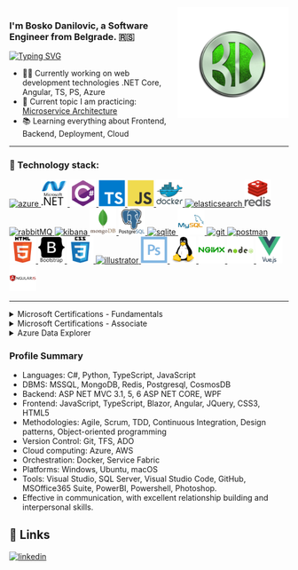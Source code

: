 <h1 align="center" style="display:none;"></h1>

<img align="right" alt="GIF" height="200px" src="https://github.com/BoskoD/BoskoD/blob/main/BD.png" />

### I'm Bosko Danilovic, a Software Engineer from Belgrade. 🇷🇸

[![Typing SVG](https://readme-typing-svg.demolab.com?font=Fira+Code&pause=1000&width=435&lines=Welcome+to+my+GitHub+profile)](https://git.io/typing-svg)

- 👨‍💻 Currently working on web development technologies .NET Core, Angular, TS, PS, Azure
- 🚧 Current topic I am practicing: [Microservice Architecture](https://github.com/BoskoD/AspNetMicroservices)  
- 📚 Learning everything about Frontend, Backend, Deployment, Cloud

---


<h3 align="left">🔭 Technology stack:</h3>
<p align="center"> 
  
<a href="https://azure.microsoft.com/en-in/" target="_blank"> <img src="https://www.vectorlogo.zone/logos/microsoft_azure/microsoft_azure-icon.svg" alt="azure" width="48" height="48"/> </a> 
<a href="https://dotnet.microsoft.com/" target="_blank"> <img src="https://raw.githubusercontent.com/devicons/devicon/master/icons/dot-net/dot-net-original-wordmark.svg" alt="dotnet" width="48" height="48"/> </a> 
<a href="https://www.w3schools.com/cs/" target="_blank"> <img src="https://raw.githubusercontent.com/devicons/devicon/master/icons/csharp/csharp-original.svg" alt="csharp" width="48" height="48"/> </a> 
<a href="https://www.typescriptlang.org/" target="_blank"> <img src="https://raw.githubusercontent.com/devicons/devicon/master/icons/typescript/typescript-original.svg" alt="typescript" width="48" height="48"/> </a> 
<a href="https://developer.mozilla.org/en-US/docs/Web/JavaScript" target="_blank"> <img src="https://raw.githubusercontent.com/devicons/devicon/master/icons/javascript/javascript-original.svg" alt="javascript" width="48" height="48"/> </a> 
<a href="https://www.docker.com/" target="_blank"> <img src="https://raw.githubusercontent.com/devicons/devicon/master/icons/docker/docker-original-wordmark.svg" alt="docker" width="48" height="48"/> </a> 
<a href="https://www.elastic.co" target="_blank"> <img src="https://www.vectorlogo.zone/logos/elastic/elastic-icon.svg" alt="elasticsearch" width="48" height="48"/> </a> 
<a href="https://redis.io" target="_blank"> <img src="https://raw.githubusercontent.com/devicons/devicon/master/icons/redis/redis-original-wordmark.svg" alt="redis" width="48" height="48"/> </a> 
<a href="https://www.rabbitmq.com" target="_blank"> <img src="https://www.vectorlogo.zone/logos/rabbitmq/rabbitmq-icon.svg" alt="rabbitMQ" width="48" height="48"/> </a> 
<a href="https://www.elastic.co/kibana" target="_blank"> <img src="https://www.vectorlogo.zone/logos/elasticco_kibana/elasticco_kibana-icon.svg" alt="kibana" width="48" height="48"/> </a> 
<a href="https://www.mongodb.com/" target="_blank"> <img src="https://raw.githubusercontent.com/devicons/devicon/master/icons/mongodb/mongodb-original-wordmark.svg" alt="mongodb" width="48" height="48"/> </a> 
<a href="https://www.postgresql.org" target="_blank"> <img src="https://raw.githubusercontent.com/devicons/devicon/master/icons/postgresql/postgresql-original-wordmark.svg" alt="postgresql" width="48" height="48"/> </a> 
<a href="https://www.sqlite.org/" target="_blank"> <img src="https://www.vectorlogo.zone/logos/sqlite/sqlite-icon.svg" alt="sqlite" width="48" height="48"/> </a> </a> 
<a href="https://www.mysql.com/" target="_blank"> <img src="https://raw.githubusercontent.com/devicons/devicon/master/icons/mysql/mysql-original-wordmark.svg" alt="mysql" width="48" height="48"/> </a> 
<a href="https://git-scm.com/" target="_blank"> <img src="https://www.vectorlogo.zone/logos/git-scm/git-scm-icon.svg" alt="git" width="48" height="48"/> </a> 
<a href="https://postman.com" target="_blank"> <img src="https://www.vectorlogo.zone/logos/getpostman/getpostman-icon.svg" alt="postman" width="48" height="48"/> </a> 
<a href="https://www.w3.org/html/" target="_blank"> <img src="https://raw.githubusercontent.com/devicons/devicon/master/icons/html5/html5-original-wordmark.svg" alt="html5" width="48" height="48"/> </a> 
<a href="https://getbootstrap.com" target="_blank"> <img src="https://raw.githubusercontent.com/devicons/devicon/master/icons/bootstrap/bootstrap-plain-wordmark.svg" alt="bootstrap" width="48" height="48"/> </a> 
<a href="https://www.w3schools.com/css/" target="_blank"> <img src="https://raw.githubusercontent.com/devicons/devicon/master/icons/css3/css3-original-wordmark.svg" alt="css3" width="48" height="48"/> </a> 
<a href="https://www.adobe.com/in/products/illustrator.html" target="_blank"> <img src="https://www.vectorlogo.zone/logos/adobe_illustrator/adobe_illustrator-icon.svg" alt="illustrator" width="48" height="48"/> </a> 
<a href="https://www.photoshop.com/en" target="_blank"> <img src="https://raw.githubusercontent.com/devicons/devicon/master/icons/photoshop/photoshop-line.svg" alt="photoshop" width="48" height="48"/> </a> 
<a href="https://www.linux.org/" target="_blank"> <img src="https://raw.githubusercontent.com/devicons/devicon/master/icons/linux/linux-original.svg" alt="linux" width="48" height="48"/> </a> </a> 
<a href="https://www.nginx.com" target="_blank"> <img src="https://raw.githubusercontent.com/devicons/devicon/master/icons/nginx/nginx-original.svg" alt="nginx" width="48" height="48"/> </a> 
<a href="https://nodejs.org" target="_blank"> <img src="https://raw.githubusercontent.com/devicons/devicon/master/icons/nodejs/nodejs-original-wordmark.svg" alt="nodejs" width="48" height="48"/> </a> 
<a href="https://vuejs.org/" target="_blank"> <img src="https://raw.githubusercontent.com/devicons/devicon/master/icons/vuejs/vuejs-original-wordmark.svg" alt="vuejs" width="48" height="48"/> </a> 
<a href="https://angular.io" target="_blank"> <img src="https://raw.githubusercontent.com/devicons/devicon/master/icons/angularjs/angularjs-original-wordmark.svg" alt="angularjs" width="48" height="48"/> </a> </p>

---

<details>
<summary>Microsoft Certifications - Fundamentals</summary>
<a target="_blank" href="https://www.credly.com/badges/6e96efe3-0aee-4034-ae02-a425961c29d1">
<img src="https://github.com/BoskoD/BoskoD/blob/main/azurefund.png" width="100"></a> 
  
 <a target="_blank" href="https://www.credly.com/badges/1c07470d-2074-41f2-9532-2db1128d23a1">
 <img src="https://github.com/BoskoD/BoskoD/blob/main/azuredatafund.png" width="100"></a>   
</details>

<details>
<summary>Microsoft Certifications - Associate</summary>
<a target="_blank" href="https://www.credly.com/badges/d74042a2-1bee-494c-9921-97e6cffb5983"><img  
src="https://github.com/BoskoD/BoskoD/blob/main/associatedev.png" width="100"></a> 
</details>

<details>
<summary>Azure Data Explorer</summary>
<a target="_blank" href="https://www.credly.com/badges/0c9d2339-b4b7-4fdd-9b8c-637d72d86a03">
<img src="https://github.com/BoskoD/BoskoD/blob/main/caseintro.png" width="100"></a>

<a target="_blank" href="https://www.credly.com/badges/262c8cfb-9ce4-40d4-9d43-3bea28d772b5">
<img src="https://github.com/BoskoD/BoskoD/blob/main/case1.png" width="100"></a>
  
  <a target="_blank" href="https://www.credly.com/badges/72da81cb-8a5c-4387-b8ab-e32aab1334fc">
<img src="https://github.com/BoskoD/BoskoD/blob/main/case2.png" width="100"></a>
  
  <a target="_blank" href="https://www.credly.com/badges/cedf47cc-7869-4fd7-a6af-9871e8c3e483">
<img src="https://github.com/BoskoD/BoskoD/blob/main/case3.png" width="100"></a>
  
  <a target="_blank" href="https://www.credly.com/badges/665d1cff-4218-4262-968f-ba715a54cdd5">
<img src="https://github.com/BoskoD/BoskoD/blob/main/case4.png" width="100"></a>
  
  <a target="_blank" href="https://www.credly.com/badges/94dbc505-edc3-40e5-9590-4b7bda9477f3">
<img src="https://github.com/BoskoD/BoskoD/blob/main/case5.png" width="100"></a>
  
  <a target="_blank" href="https://www.credly.com/badges/070caea6-3041-47bc-815d-58b616ed0398">
<img src="https://github.com/BoskoD/BoskoD/blob/main/casecomplete.png" width="100"></a>
</details>


### Profile Summary
*	Languages:	     C#, Python, TypeScript, JavaScript
*	DBMS:	           MSSQL, MongoDB, Redis, Postgresql, CosmosDB
*	Backend:	       ASP NET MVC 3.1, 5, 6 ASP NET CORE, WPF
*	Frontend:	       JavaScript, TypeScript, Blazor, Angular, JQuery, CSS3, HTML5 
*	Methodologies:	 Agile, Scrum, TDD, Continuous Integration, Design patterns, Object-oriented programming
*	Version Control: Git, TFS, ADO
*	Cloud computing: Azure, AWS
*	Orchestration:   Docker, Service Fabric
*	Platforms:	     Windows, Ubuntu, macOS
*	Tools:           Visual Studio, SQL Server, Visual Studio Code, GitHub, MSOffice365 Suite, PowerBI, Powershell, Photoshop.
*	Effective in communication, with excellent relationship building and interpersonal skills.

## 🔗 Links
[![linkedin](https://img.shields.io/badge/linkedin-0A66C2?style=for-the-badge&logo=linkedin&logoColor=white)](https://www.linkedin.com/in/boskodanilovic10/)
